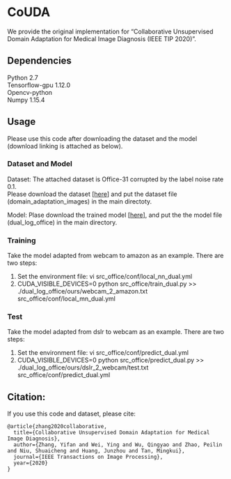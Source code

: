 # CoUDA 
We provide the original implementation for “Collaborative Unsupervised Domain Adaptation for Medical Image Diagnosis (IEEE TIP 2020)”.

## Dependencies
Python 2.7\
Tensorflow-gpu 1.12.0\
Opencv-python\
Numpy 1.15.4

## Usage
Please use this code after downloading the dataset and the model (download linking is attached as below).

### Dataset and Model
Dataset: The attached dataset is Office-31 corrupted by the label noise rate 0.1. \
Please download the dataset [[here](https://drive.google.com/file/d/1SBrPKQqpZfe1c2J9NDV3E9smLxKhgbNY/view?usp=sharing)] and put the dataset file (domain_adaptation_images) in the main directoty.

Model: Plase download the trained model [[here](https://drive.google.com/file/d/1BkaWHP2C0GQtz-Zu46kZIAe0Fav3VORO/view?usp=sharing)], and put the the model file (dual_log_office) in the main directory.

### Training
Take the model adapted from webcam to amazon as an example. There are two steps:
1. Set the environment file: vi src_office/conf/local_nn_dual.yml
2. CUDA_VISIBLE_DEVICES=0 python src_office/train_dual.py >> ./dual_log_office/ours/webcam_2_amazon.txt src_office/conf/local_mn_dual.yml

### Test
Take the model adapted from dslr to webcam as an example. There are two steps:
1. Set the environment file: vi src_office/conf/predict_dual.yml
2. CUDA_VISIBLE_DEVICES=0 python src_office/predict_dual.py >> ./dual_log_office/ours/dslr_2_webcam/test.txt src_office/conf/predict_dual.yml

## Citation:
If you use this code and dataset, please cite:
```
@article{zhang2020collaborative,
  title={Collaborative Unsupervised Domain Adaptation for Medical Image Diagnosis},
  author={Zhang, Yifan and Wei, Ying and Wu, Qingyao and Zhao, Peilin and Niu, Shuaicheng and Huang, Junzhou and Tan, Mingkui},
  journal={IEEE Transactions on Image Processing},
  year={2020}
}  
```
